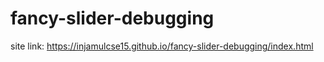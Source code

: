 # fancy-slider-debugging
site link: https://injamulcse15.github.io/fancy-slider-debugging/index.html
